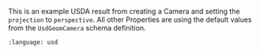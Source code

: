 This is an example USDA result from creating a Camera and setting the `projection` to `perspective`. All other Properties are using the default values from the `UsdGeomCamera` schema definition.
``` {literalinclude} usda.usda
:language: usd
``` 